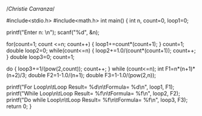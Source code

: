 /*Christie Carranza*/

#include<stdio.h>
#include<math.h>
int main()
{
int n, count=0, loop1=0;

printf("Enter n: \n");
scanf("%d", &n);


for(count=1; count <=n; count++)
    {
     loop1+=count*(count+1);
    }
  count=1;
  double loop2=0;
while(count<=n)
    {
    loop2+=1.0/(count*(count+1));
    count++;
    }
  double loop3=0;
  count=1;

do
    {
      loop3+=1/(pow(2,count));
      count++;
    }
while (count<=n);
   int F1=n*(n+1)*(n+2)/3;
   double F2=1-1.0/(n+1);
   double F3=1-1.0/(pow(2,n));


printf("For Loop\n\tLoop Result= %d\n\tFormula= %d\n", loop1, F1);
printf("While Loop\n\tLoop Result= %f\n\tFormula= %f\n", loop2, F2);
printf("Do while Loop\n\tLoop Result= %f\n\tFormula= %f\n", loop3, F3);
return 0;
}

